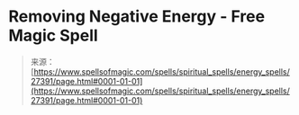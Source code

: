 <!--yml

category: 未分类

date: 2024-06-12 19:16:23

-->

# Removing Negative Energy - Free Magic Spell

> 来源：[https://www.spellsofmagic.com/spells/spiritual_spells/energy_spells/27391/page.html#0001-01-01](https://www.spellsofmagic.com/spells/spiritual_spells/energy_spells/27391/page.html#0001-01-01)
